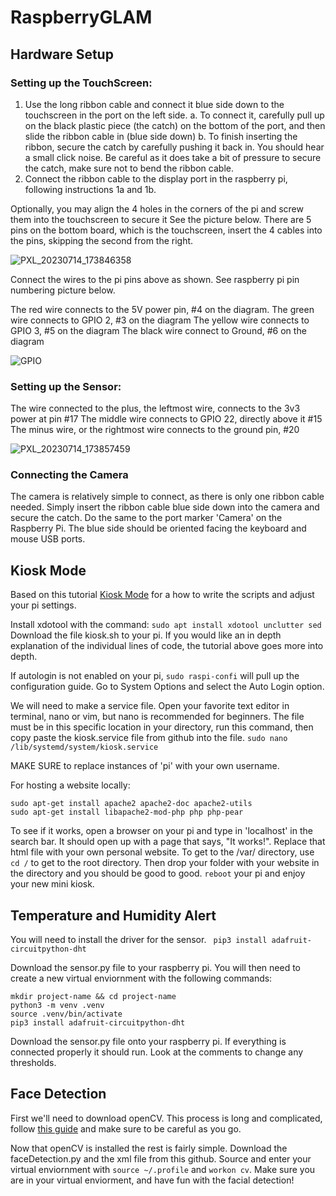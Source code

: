 # RaspberryGLAM


##  Hardware Setup
###  Setting up the TouchScreen:
1.  Use the long ribbon cable and connect it blue side down to the touchscreen in the port on the left side.
    a. To connect it, carefully pull up on the black plastic piece (the catch) on the bottom of the port, and then slide the ribbon cable in (blue side down)
    b. To finish inserting the ribbon, secure the catch by carefully pushing it back in.  You should hear a small click noise.  Be careful as it does take a bit of pressure to secure the catch, make sure not to bend the ribbon cable.
2.  Connect the ribbon cable to the display port in the raspberry pi, following instructions 1a and 1b. 

Optionally, you may align the 4 holes in the corners of the pi and screw them into the touchscreen to secure it
See the picture below.  There are 5 pins on the bottom board, which is the touchscreen, insert the 4 cables into the pins, skipping the second from the right.  

![PXL_20230714_173846358](https://github.com/tiffanymeow/raspberryGLAM/assets/57841282/49669860-83ae-44ae-ab47-991ba0255fbd)

Connect the wires to the pi pins above as shown.  See raspberry pi pin numbering picture below.

The red wire connects to the 5V power pin, #4 on the diagram. 
The green wire connects to GPIO 2, #3 on the diagram
The yellow wire connects to GPIO 3, #5 on the diagram
The black wire connect to Ground, #6 on the diagram

![GPIO](https://github.com/tiffanymeow/raspberryGLAM/assets/57841282/c5a65f32-be13-4ea4-b2ac-a8d1d0bfe7ce)

###  Setting up the Sensor:
The wire connected to the plus, the leftmost wire, connects to the 3v3 power at pin #17
The middle wire connects to GPIO 22, directly above it #15
The minus wire, or the rightmost wire connects to the ground pin, #20

![PXL_20230714_173857459](https://github.com/tiffanymeow/raspberryGLAM/assets/57841282/13aca788-d7ba-48fb-bd81-328bd749870b)

###  Connecting the Camera

The camera is relatively simple to connect, as there is only one ribbon cable needed.  Simply insert the ribbon cable blue side down into the camera and secure the catch.  Do the same to the port marker 'Camera' on the Raspberry Pi.  The blue side should be oriented facing the keyboard and mouse USB ports.  

##  Kiosk Mode

Based on this tutorial [Kiosk Mode](https://pimylifeup.com/raspberry-pi-kiosk/) for a how to write the scripts and adjust your pi settings.  

Install xdotool with the command: ```sudo apt install xdotool unclutter sed```
Download the file kiosk.sh to your pi.  If you would like an in depth explanation of the individual lines of code, the tutorial above goes more into depth.  

If autologin is not enabled on your pi, ```sudo raspi-confi``` will pull up the configuration guide.  Go to System Options and select the Auto Login option.  

We will need to make a service file.  Open your favorite text editor in terminal, nano or vim, but nano is recommended for beginners.  The file must be in this specific location in your directory, run this command, then copy paste the kiosk.service file from github into the file.  ```sudo nano /lib/systemd/system/kiosk.service```  

MAKE SURE to replace instances of 'pi' with your own username.  

For hosting a website locally:
``` 
sudo apt-get install apache2 apache2-doc apache2-utils
sudo apt-get install libapache2-mod-php php php-pear 
```
To see if it works, open a browser on your pi and type in 'localhost' in the search bar.  It should open up with a page that says, "It works!".  Replace that html file with your own personal website.  To get to the /var/ directory, use ``` cd / ``` to get to the root directory.  Then drop your folder with your website in the directory and you should be good to good.  ``` reboot ``` your pi and enjoy your new mini kiosk. 

##  Temperature and Humidity Alert
You will need to install the driver for the sensor.
``` pip3 install adafruit-circuitpython-dht```

Download the sensor.py file to your raspberry pi.  You will then need to create a new virtual enviornment with the following commands:

```
mkdir project-name && cd project-name
python3 -m venv .venv
source .venv/bin/activate
pip3 install adafruit-circuitpython-dht
```
Download the sensor.py file onto your raspberry pi.  If everything is connected properly it should run.  Look at the comments to change any thresholds.


## Face Detection

First we'll need to download openCV.  This process is long and complicated, follow [this guide](https://pyimagesearch.com/2017/09/04/raspbian-stretch-install-opencv-3-python-on-your-raspberry-pi/) and make sure to be careful as you go. 

Now that openCV is installed the rest is fairly simple.  Download the faceDetection.py and the xml file from this github.  Source and enter your virtual enviornment with ``` source ~/.profile ``` and ``` workon cv ```.  Make sure you are in your virtual enviorment, and have fun with the facial detection!
